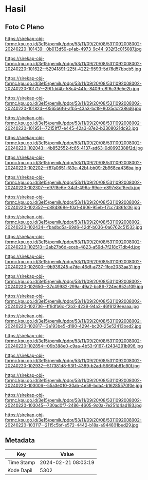 # Hasil

## Foto C Plano

https://sirekap-obj-formc.kpu.go.id/3e15/pemilu/pdpr/53/11/09/20/08/5311092008002-20240220-101439--0b013d59-e4ab-4973-9c44-932f3c015087.jpg

https://sirekap-obj-formc.kpu.go.id/3e15/pemilu/pdpr/53/11/09/20/08/5311092008002-20240220-101622--52941891-225f-4222-9593-5d76d57bbcb5.jpg

https://sirekap-obj-formc.kpu.go.id/3e15/pemilu/pdpr/53/11/09/20/08/5311092008002-20240220-101717--29f1dd4b-58c4-44fc-8409-c8f6c39e5e2b.jpg

https://sirekap-obj-formc.kpu.go.id/3e15/pemilu/pdpr/53/11/09/20/08/5311092008002-20240220-101824--0565b6f6-afb5-43a3-bc19-8035dc2386d6.jpg

https://sirekap-obj-formc.kpu.go.id/3e15/pemilu/pdpr/53/11/09/20/08/5311092008002-20240220-101951--72151ff7-e445-42a3-87e2-b3308021dc93.jpg

https://sirekap-obj-formc.kpu.go.id/3e15/pemilu/pdpr/53/11/09/20/08/5311092008002-20240220-102043--4b852552-fc65-4137-ad63-0d0693388f2d.jpg

https://sirekap-obj-formc.kpu.go.id/3e15/pemilu/pdpr/53/11/09/20/08/5311092008002-20240220-102202--f87a0651-f83e-42bf-bb09-2b968ca436ba.jpg

https://sirekap-obj-formc.kpu.go.id/3e15/pemilu/pdpr/53/11/09/20/08/5311092008002-20240220-102307--e97f8e6e-34a1-496a-99ce-e897e8cf8ecb.jpg

https://sirekap-obj-formc.kpu.go.id/3e15/pemilu/pdpr/53/11/09/20/08/5311092008002-20240220-102352--c884868e-f0a1-4606-95eb-f7cc7d86fc06.jpg

https://sirekap-obj-formc.kpu.go.id/3e15/pemilu/pdpr/53/11/09/20/08/5311092008002-20240220-102434--fbadbd5a-69d6-42df-b036-0a6762c51533.jpg

https://sirekap-obj-formc.kpu.go.id/3e15/pemilu/pdpr/53/11/09/20/08/5311092008002-20240220-102513--2ab27b6d-eceb-4823-a59d-7f218c71db4d.jpg

https://sirekap-obj-formc.kpu.go.id/3e15/pemilu/pdpr/53/11/09/20/08/5311092008002-20240220-102600--9b936245-a7de-46df-a737-1fce2033aa31.jpg

https://sirekap-obj-formc.kpu.go.id/3e15/pemilu/pdpr/53/11/09/20/08/5311092008002-20240220-102650--37c49982-299a-49a2-bc86-724ec852c109.jpg

https://sirekap-obj-formc.kpu.go.id/3e15/pemilu/pdpr/53/11/09/20/08/5311092008002-20240220-102736--ff9dfb6c-f2b3-4239-94a3-46f6129eeaaa.jpg

https://sirekap-obj-formc.kpu.go.id/3e15/pemilu/pdpr/53/11/09/20/08/5311092008002-20240220-102817--3a193be5-d190-4294-bc20-25e52413bed2.jpg

https://sirekap-obj-formc.kpu.go.id/3e15/pemilu/pdpr/53/11/09/20/08/5311092008002-20240220-102854--09b388e0-c9aa-4b53-9167-f2434291b996.jpg

https://sirekap-obj-formc.kpu.go.id/3e15/pemilu/pdpr/53/11/09/20/08/5311092008002-20240220-102932--517381d8-53f1-4389-b2ad-5666bb81c90f.jpg

https://sirekap-obj-formc.kpu.go.id/3e15/pemilu/pdpr/53/11/09/20/08/5311092008002-20240220-103006--55a3e010-30ab-4e59-bda4-b16285570f0e.jpg

https://sirekap-obj-formc.kpu.go.id/3e15/pemilu/pdpr/53/11/09/20/08/5311092008002-20240220-103045--730ad0f7-2486-4605-9c0a-7e251d4ad183.jpg

https://sirekap-obj-formc.kpu.go.id/3e15/pemilu/pdpr/53/11/09/20/08/5311092008002-20240220-103117--2115c5bf-e572-4442-b18a-a944801bed29.jpg


## Metadata

| Key        | Value               |
| ---------- | ------------------- |
| Time Stamp | 2024-02-21 08:03:19 |
| Kode Dapil | 5302                |



